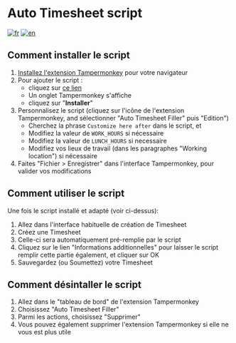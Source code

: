 # Auto Timesheet script
[![fr](https://img.shields.io/badge/lang-fr-blue.svg)](https://github.com/yfirmy/tampermonkey-userscripts/blob/master/auto-timesheet/README.fr.md) [![en](https://img.shields.io/badge/lang-en-red.svg)](https://github.com/yfirmy/tampermonkey-userscripts/blob/master/auto-timesheet/README.md)

## Comment installer le script
 1. [Installez l'extension Tampermonkey](https://www.tampermonkey.net/) pour votre navigateur 
 2. Pour ajouter le script :
    - cliquez sur [ce lien](https://raw.github.com/yfirmy/tampermonkey-userscripts/main/auto-timesheet/auto-timesheet.user.js)
    - Un onglet Tampermonkey s'affiche
    - cliquez sur "**Installer**"
 3. Personnalisez le script (cliquez sur l'icône de l'extension Tampermonkey, and sélectionner "Auto Timesheet Filler" puis "Edition")
    -  Cherchez la phrase `Customize here after` dans le script, et
    -  Modifiez la valeur de `WORK_HOURS` si nécessaire
    -  Modifiez la valeur de `LUNCH_HOURS` si necessaire 
    -  Modifiez vos lieux de travail (dans les paragraphes "Working location") si nécessaire
 5. Faites "Fichier > Enregistrer" dans l'interface Tampermonkey, pour valider vos modifications

## Comment utiliser le script
Une fois le script installé et adapté (voir ci-dessus):
 1. Allez dans l'interface habituelle de création de Timesheet
 2. Créez une Timesheet
 3. Celle-ci sera automatiquement pré-remplie par le script
 4. Cliquez sur le lien "Informations additionnelles" pour laisser le script remplir cette partie également, et cliquer sur OK
 5. Sauvegardez (ou Soumettez) votre Timesheet

## Comment désintaller le script
 1. Allez dans le "tableau de bord" de l'extension Tampermonkey
 2. Choisissez "Auto Timesheet Filler"
 3. Parmi les actions, choisissez "Supprimer"
 4. Vous pouvez également supprimer l'extension Tampermonkey si elle ne vous est plus utile
